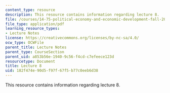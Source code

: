 ```yaml
---
content_type: resource
description: This resource contains information regarding lecture 8.
file: /courses/14-75-political-economy-and-economic-development-fall-2012/182f474e90d5f97f67f5b77c0eeb6d38_MIT14_75F12_Lec8.pdf
file_type: application/pdf
learning_resource_types:
- Lecture Notes
license: https://creativecommons.org/licenses/by-nc-sa/4.0/
ocw_type: OCWFile
parent_title: Lecture Notes
parent_type: CourseSection
parent_uid: a853b56e-1940-9c56-f4cd-c7efeece123d
resourcetype: Document
title: Lecture 8
uid: 182f474e-90d5-f97f-67f5-b77c0eeb6d38
---
```

This resource contains information regarding lecture 8.